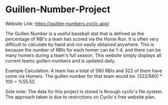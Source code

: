 # Guillen-Number-Project
Website Link: https://guillen-numbers.cyclic.app/

The Guillen Number is a useful baseball stat that is defined as the percentage of RBI's a team has scored via the Home Run. It is often very difficult to calculate by hand and not easily obtained anywhere. This is because the number of RBIs for each homer can be 1-4, and there can be many homers during a team's full season. This website simply displays all current teams guillen-numbers and is updated daily.

Example Calculation: A team has a total of 580 RBIs and 322 of them have come via Homers. The guillen number for that team would be: (322/580) * 100  = %55.52.

Side note: The data for this project is stored is through cyclic's file system. The approach taken is due to restrictions on Cyclic's free website plan. 
